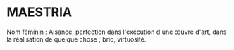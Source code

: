 # MAESTRIA

Nom féminin : Aisance, perfection dans l'exécution d'une œuvre d'art, dans la réalisation de quelque chose ; brio, virtuosité.
